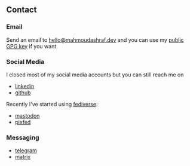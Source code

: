 ## Contact

### Email

Send an email to [hello@mahmoudashraf.dev](mailto:hello@mahmoudashraf.dev)
and you can use my [public GPG key](/gpg-key/) if you want.

### Social Media

I closed most of my social media accounts but you can still reach me on

- [linkedin](https://linkedin.com/in/22mahmoud)
- [github](https://github.com/22mahmoud/)

Recently I've started using [fediverse](https://en.wikipedia.org/wiki/Fediverse):

- [mastodon](https://fosstodon.org/web/accounts/247603)
- [pixfed](https://pixfed.com/mahmoud22)

### Messaging

- [telegram](https://t.me/mahmoudashraf22)
- [matrix](https://matrix.to/#/@22mahmoud:matrix.org)
